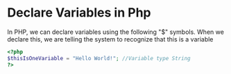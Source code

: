 # Declare Variables in Php

In PHP, we can declare variables using the following "$" symbols. When we declare this, we are telling the system to recognize that this is a variable

```php
<?php
$thisIsOneVariable = "Hello World!"; //Variable type String
?>

```